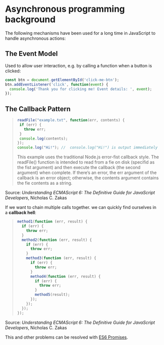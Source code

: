 # Asynchronous programming background

The following mechanisms have been used for a long time in JavaScript to handle asynchronous actions:

## The Event Model
Used to allow user interaction, e.g. by calling a function when a button is clicked:
```javascript
const btn = document.getElementById('click-me-btn');
btn.addEventListener('click', function(event) {
  console.log('Thank you for clicking me! Event details: ', event);
});
```

## The Callback Pattern
> ```javascript
> readFile("example.txt", function(err, contents) {
>  if (err) {
>    throw err;
>  }
>  console.log(contents);
> });
> console.log("Hi!"); //  console.log("Hi!") is output immediately after readFile() is called, before console.log(contents) prints anything
> ```
> This example uses the traditional Node.js error-fist callback style. The
readFile() function is intended to read from a fie on disk (specifid as the
fist argument) and then execute the callback (the second argument) when
complete. If there’s an error, the err argument of the callback is an error
object; otherwise, the contents argument contains the fie contents as a
string.

Source: *Understanding ECMAScript 6: The Definitive Guide for JavaScript Developers*, Nicholas C. Zakas

If we want to chain multiple calls together. we can quickly find ourselves in a **callback hell**:
> ```javascript
> method1(function (err, result) {
>   if (err) {
>     throw err;
>   }
>   method2(function (err, result) {
>     if (err) {
>       throw err;
>     }
>     method3(function (err, result) {
>       if (err) {
>         throw err;
>       }
>       method4(function (err, result) {
>         if (err) {
>           throw err;
>         }
>         method5(result);
>       });
>     });
>   });
> });
> ```

Source: *Understanding ECMAScript 6: The Definitive Guide for JavaScript Developers*, Nicholas C. Zakas

This and other problems can be resolved with [ES6 Promises](./promises).
